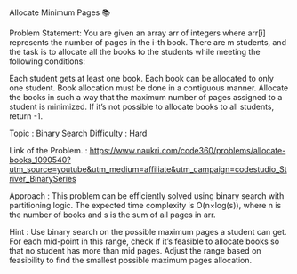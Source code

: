 Allocate Minimum Pages 📚

Problem Statement:
You are given an array arr of integers where arr[i] represents the number of pages in the i-th book. There are m students, and the task is to allocate all the books to the students while meeting the following conditions:

Each student gets at least one book.
Each book can be allocated to only one student.
Book allocation must be done in a contiguous manner.
Allocate the books in such a way that the maximum number of pages assigned to a student is minimized. If it’s not possible to allocate books to all students, return -1.

Topic : Binary  Search
Difficulty :  Hard

Link of the Problem. : https://www.naukri.com/code360/problems/allocate-books_1090540?utm_source=youtube&utm_medium=affiliate&utm_campaign=codestudio_Striver_BinarySeries

Approach :
This problem can be efficiently solved using binary search with partitioning logic. The expected time complexity is O(n×log(s)), where n is the number of books and s is the sum of all pages in arr.

Hint : Use binary search on the possible maximum pages a student can get. For each mid-point in this range, check if it’s feasible to allocate books so that no student has more than mid pages. Adjust the range based on feasibility to find the smallest possible maximum pages allocation.
